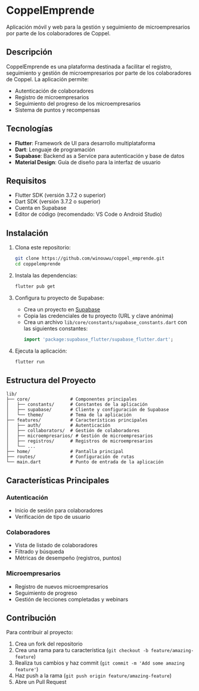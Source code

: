 # CoppelEmprende

Aplicación móvil y web para la gestión y seguimiento de microempresarios por parte de los colaboradores de Coppel.

## Descripción

CoppelEmprende es una plataforma destinada a facilitar el registro, seguimiento y gestión de microempresarios por parte de los colaboradores de Coppel. La aplicación permite:

- Autenticación de colaboradores
- Registro de microempresarios
- Seguimiento del progreso de los microempresarios
- Sistema de puntos y recompensas

## Tecnologías

- **Flutter**: Framework de UI para desarrollo multiplataforma
- **Dart**: Lenguaje de programación
- **Supabase**: Backend as a Service para autenticación y base de datos
- **Material Design**: Guía de diseño para la interfaz de usuario

## Requisitos

- Flutter SDK (versión 3.7.2 o superior)
- Dart SDK (versión 3.7.2 o superior)
- Cuenta en Supabase
- Editor de código (recomendado: VS Code o Android Studio)

## Instalación

1. Clona este repositorio:
   ```bash
   git clone https://github.com/winouwu/coppel_emprende.git
   cd coppelemprende
   ```

2. Instala las dependencias:
   ```bash
   flutter pub get
   ```

3. Configura tu proyecto de Supabase:
   - Crea un proyecto en [Supabase](https://supabase.io/)
   - Copia las credenciales de tu proyecto (URL y clave anónima)
   - Crea un archivo `lib/core/constants/supabase_constants.dart` con las siguientes constantes:
     ```dart
     import 'package:supabase_flutter/supabase_flutter.dart';

     ```

4. Ejecuta la aplicación:
   ```bash
   flutter run
   ```

## Estructura del Proyecto

```
lib/
├── core/               # Componentes principales
│   ├── constants/      # Constantes de la aplicación
│   ├── supabase/       # Cliente y configuración de Supabase
│   └── theme/          # Tema de la aplicación
├── features/           # Características principales
│   ├── auth/           # Autenticación
│   ├── collaborators/  # Gestión de colaboradores
│   ├── microempresarios/ # Gestión de microempresarios
│   ├── registros/      # Registros de microempresarios
│   └── ...
├── home/               # Pantalla principal
├── routes/             # Configuración de rutas
└── main.dart           # Punto de entrada de la aplicación
```

## Características Principales

### Autenticación
- Inicio de sesión para colaboradores
- Verificación de tipo de usuario

### Colaboradores
- Vista de listado de colaboradores
- Filtrado y búsqueda
- Métricas de desempeño (registros, puntos)

### Microempresarios
- Registro de nuevos microempresarios
- Seguimiento de progreso
- Gestión de lecciones completadas y webinars



## Contribución

Para contribuir al proyecto:

1. Crea un fork del repositorio
2. Crea una rama para tu característica (`git checkout -b feature/amazing-feature`)
3. Realiza tus cambios y haz commit (`git commit -m 'Add some amazing feature'`)
4. Haz push a la rama (`git push origin feature/amazing-feature`)
5. Abre un Pull Request



